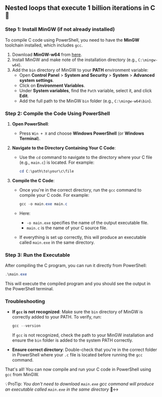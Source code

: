 ## Nested loops that execute 1 billion iterations in C 🫡

### Step 1: Install MinGW (if not already installed)
To compile C code using PowerShell, you need to have the **MinGW** toolchain installed, which includes `gcc`.

1. Download **MinGW-w64** from [here](https://sourceforge.net/projects/mingw-w64/).
2. Install MinGW and make note of the installation directory (e.g., `C:\mingw-w64`).
3. Add the `bin` directory of MinGW to your **PATH** environment variable:
   - Open **Control Panel** > **System and Security** > **System** > **Advanced system settings**.
   - Click on **Environment Variables**.
   - Under **System variables**, find the `Path` variable, select it, and click **Edit**.
   - Add the full path to the MinGW `bin` folder (e.g., `C:\mingw-w64\bin`).

### Step 2: Compile the Code Using PowerShell

1. **Open PowerShell**:
   - Press `Win + X` and choose **Windows PowerShell** (or **Windows Terminal**).

2. **Navigate to the Directory Containing Your C Code**:
   - Use the `cd` command to navigate to the directory where your C file (e.g., `main.c`) is located. For example:
     ```powershell
     cd C:\path\to\your\c\file
     ```

3. **Compile the C Code**:
   - Once you're in the correct directory, run the `gcc` command to compile your C code. For example:
     ```powershell
     gcc -o main.exe main.c
     ```

   - Here:
     - `-o main.exe` specifies the name of the output executable file.
     - `main.c` is the name of your C source file.

   - If everything is set up correctly, this will produce an executable called `main.exe` in the same directory.

### Step 3: Run the Executable

After compiling the C program, you can run it directly from PowerShell:

```powershell
.\main.exe
```

This will execute the compiled program and you should see the output in the PowerShell terminal.

### Troubleshooting

- **If `gcc` is not recognized**: Make sure the `bin` directory of MinGW is correctly added to your PATH. To verify, run:
  ```powershell
  gcc --version
  ```
  If `gcc` is not recognized, check the path to your MinGW installation and ensure the `bin` folder is added to the system PATH correctly.
  
- **Ensure correct directory**: Double-check that you're in the correct folder in PowerShell where your `.c` file is located before running the `gcc` command.

That's all! You can now compile and run your C code in PowerShell using `gcc` from MinGW.

💡ProTip: *You don't need to download `main.exe` gcc command will produce an executable called `main.exe` in the same directory* 🙂‍↔️

